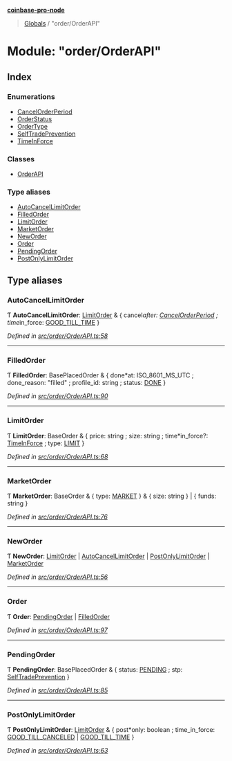 **[coinbase-pro-node](../README.md)**

> [Globals](../globals.md) / "order/OrderAPI"

# Module: "order/OrderAPI"

## Index

### Enumerations

- [CancelOrderPeriod](../enums/_order_orderapi_.cancelorderperiod.md)
- [OrderStatus](../enums/_order_orderapi_.orderstatus.md)
- [OrderType](../enums/_order_orderapi_.ordertype.md)
- [SelfTradePrevention](../enums/_order_orderapi_.selftradeprevention.md)
- [TimeInForce](../enums/_order_orderapi_.timeinforce.md)

### Classes

- [OrderAPI](../classes/_order_orderapi_.orderapi.md)

### Type aliases

- [AutoCancelLimitOrder](_order_orderapi_.md#autocancellimitorder)
- [FilledOrder](_order_orderapi_.md#filledorder)
- [LimitOrder](_order_orderapi_.md#limitorder)
- [MarketOrder](_order_orderapi_.md#marketorder)
- [NewOrder](_order_orderapi_.md#neworder)
- [Order](_order_orderapi_.md#order)
- [PendingOrder](_order_orderapi_.md#pendingorder)
- [PostOnlyLimitOrder](_order_orderapi_.md#postonlylimitorder)

## Type aliases

### AutoCancelLimitOrder

Ƭ **AutoCancelLimitOrder**: [LimitOrder](_order_orderapi_.md#limitorder) & { cancel*after: [CancelOrderPeriod](../enums/\_order_orderapi*.cancelorderperiod.md) ; time*in_force: [GOOD\_TILL\_TIME](../enums/\_order_orderapi*.timeinforce.md#good_till_time) }

_Defined in [src/order/OrderAPI.ts:58](https://github.com/bennycode/coinbase-pro-node/blob/06bdaca/src/order/OrderAPI.ts#L58)_

---

### FilledOrder

Ƭ **FilledOrder**: BasePlacedOrder & { done*at: ISO_8601_MS_UTC ; done_reason: \"filled\" ; profile_id: string ; status: [DONE](../enums/\_order_orderapi*.orderstatus.md#done) }

_Defined in [src/order/OrderAPI.ts:90](https://github.com/bennycode/coinbase-pro-node/blob/06bdaca/src/order/OrderAPI.ts#L90)_

---

### LimitOrder

Ƭ **LimitOrder**: BaseOrder & { price: string ; size: string ; time*in_force?: [TimeInForce](../enums/\_order_orderapi*.timeinforce.md) ; type: [LIMIT](../enums/_order_orderapi_.ordertype.md#limit) }

_Defined in [src/order/OrderAPI.ts:68](https://github.com/bennycode/coinbase-pro-node/blob/06bdaca/src/order/OrderAPI.ts#L68)_

---

### MarketOrder

Ƭ **MarketOrder**: BaseOrder & { type: [MARKET](../enums/_order_orderapi_.ordertype.md#market) } & { size: string } \| { funds: string }

_Defined in [src/order/OrderAPI.ts:76](https://github.com/bennycode/coinbase-pro-node/blob/06bdaca/src/order/OrderAPI.ts#L76)_

---

### NewOrder

Ƭ **NewOrder**: [LimitOrder](_order_orderapi_.md#limitorder) \| [AutoCancelLimitOrder](_order_orderapi_.md#autocancellimitorder) \| [PostOnlyLimitOrder](_order_orderapi_.md#postonlylimitorder) \| [MarketOrder](_order_orderapi_.md#marketorder)

_Defined in [src/order/OrderAPI.ts:56](https://github.com/bennycode/coinbase-pro-node/blob/06bdaca/src/order/OrderAPI.ts#L56)_

---

### Order

Ƭ **Order**: [PendingOrder](_order_orderapi_.md#pendingorder) \| [FilledOrder](_order_orderapi_.md#filledorder)

_Defined in [src/order/OrderAPI.ts:97](https://github.com/bennycode/coinbase-pro-node/blob/06bdaca/src/order/OrderAPI.ts#L97)_

---

### PendingOrder

Ƭ **PendingOrder**: BasePlacedOrder & { status: [PENDING](../enums/_order_orderapi_.orderstatus.md#pending) ; stp: [SelfTradePrevention](../enums/_order_orderapi_.selftradeprevention.md) }

_Defined in [src/order/OrderAPI.ts:85](https://github.com/bennycode/coinbase-pro-node/blob/06bdaca/src/order/OrderAPI.ts#L85)_

---

### PostOnlyLimitOrder

Ƭ **PostOnlyLimitOrder**: [LimitOrder](_order_orderapi_.md#limitorder) & { post*only: boolean ; time_in_force: [GOOD\_TILL\_CANCELED](../enums/\_order_orderapi*.timeinforce.md#good*till_canceled) \| [GOOD\_TILL\_TIME](../enums/\_order_orderapi*.timeinforce.md#good_till_time) }

_Defined in [src/order/OrderAPI.ts:63](https://github.com/bennycode/coinbase-pro-node/blob/06bdaca/src/order/OrderAPI.ts#L63)_
